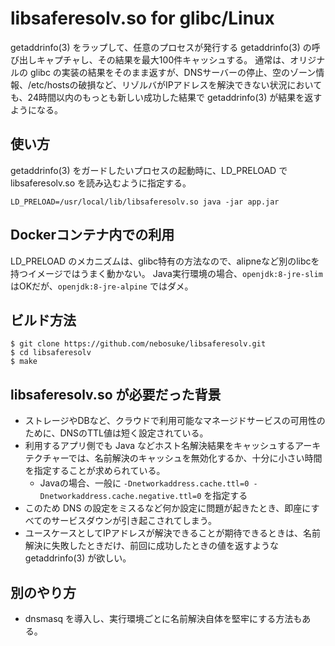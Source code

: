 # libsaferesolv.so for glibc/Linux

getaddrinfo(3) をラップして、任意のプロセスが発行する getaddrinfo(3) の呼び出しキャプチャし、その結果を最大100件キャッシュする。
通常は、オリジナルの glibc の実装の結果をそのまま返すが、DNSサーバーの停止、空のゾーン情報、/etc/hostsの破損など、リゾルバがIPアドレスを解決できない状況においても、24時間以内のもっとも新しい成功した結果で getaddrinfo(3) が結果を返すようになる。

## 使い方
getaddrinfo(3) をガードしたいプロセスの起動時に、LD_PRELOAD で libsaferesolv.so を読み込むように指定する。
```
LD_PRELOAD=/usr/local/lib/libsaferesolv.so java -jar app.jar
```

## Dockerコンテナ内での利用
LD_PRELOAD のメカニズムは、glibc特有の方法なので、alipneなど別のlibcを持つイメージではうまく動かない。
Java実行環境の場合、```openjdk:8-jre-slim``` はOKだが、```openjdk:8-jre-alpine``` ではダメ。

## ビルド方法
```
$ git clone https://github.com/nebosuke/libsaferesolv.git
$ cd libsaferesolv
$ make
```

## libsaferesolv.so が必要だった背景
- ストレージやDBなど、クラウドで利用可能なマネージドサービスの可用性のために、DNSのTTL値は短く設定されている。
- 利用するアプリ側でも Java などホスト名解決結果をキャッシュするアーキテクチャーでは、名前解決のキャッシュを無効化するか、十分に小さい時間を指定することが求められている。
    - Javaの場合、一般に ```-Dnetworkaddress.cache.ttl=0 -Dnetworkaddress.cache.negative.ttl=0``` を指定する
- このため DNS の設定をミスるなど何か設定に問題が起きたとき、即座にすべてのサービスダウンが引き起こされてしまう。
- ユースケースとしてIPアドレスが解決できることが期待できるときは、名前解決に失敗したときだけ、前回に成功したときの値を返すような getaddrinfo(3) が欲しい。

## 別のやり方
- dnsmasq を導入し、実行環境ごとに名前解決自体を堅牢にする方法もある。
